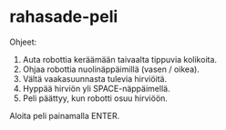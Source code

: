 # rahasade-peli

Ohjeet:

1. Auta robottia keräämään taivaalta tippuvia kolikoita.
2. Ohjaa robottia nuolinäppäimillä (vasen / oikea).
3. Vältä vaakasuunnasta tulevia hirviöitä.
4. Hyppää hirviön yli SPACE-näppäimellä.
5. Peli päättyy, kun robotti osuu hirviöön.

Aloita peli painamalla ENTER.
